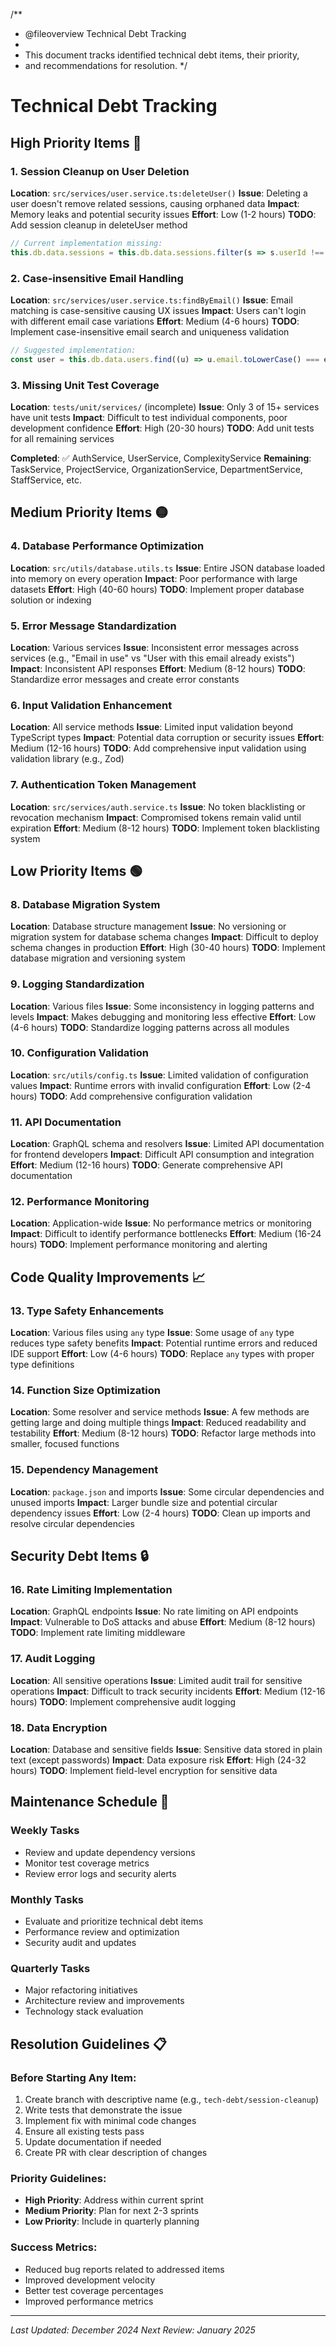 /**
 * @fileoverview Technical Debt Tracking
 * 
 * This document tracks identified technical debt items, their priority,
 * and recommendations for resolution.
 */

# Technical Debt Tracking

## High Priority Items 🔴

### 1. Session Cleanup on User Deletion
**Location**: `src/services/user.service.ts:deleteUser()`
**Issue**: Deleting a user doesn't remove related sessions, causing orphaned data
**Impact**: Memory leaks and potential security issues
**Effort**: Low (1-2 hours)
**TODO**: Add session cleanup in deleteUser method

```typescript
// Current implementation missing:
this.db.data.sessions = this.db.data.sessions.filter(s => s.userId !== id);
```

### 2. Case-insensitive Email Handling  
**Location**: `src/services/user.service.ts:findByEmail()`
**Issue**: Email matching is case-sensitive causing UX issues
**Impact**: Users can't login with different email case variations
**Effort**: Medium (4-6 hours)
**TODO**: Implement case-insensitive email search and uniqueness validation

```typescript
// Suggested implementation:
const user = this.db.data.users.find((u) => u.email.toLowerCase() === email.toLowerCase());
```

### 3. Missing Unit Test Coverage
**Location**: `tests/unit/services/` (incomplete)
**Issue**: Only 3 of 15+ services have unit tests
**Impact**: Difficult to test individual components, poor development confidence
**Effort**: High (20-30 hours)
**TODO**: Add unit tests for all remaining services

**Completed**: ✅ AuthService, UserService, ComplexityService
**Remaining**: TaskService, ProjectService, OrganizationService, DepartmentService, StaffService, etc.

## Medium Priority Items 🟡

### 4. Database Performance Optimization
**Location**: `src/utils/database.utils.ts`
**Issue**: Entire JSON database loaded into memory on every operation
**Impact**: Poor performance with large datasets
**Effort**: High (40-60 hours)
**TODO**: Implement proper database solution or indexing

### 5. Error Message Standardization
**Location**: Various services
**Issue**: Inconsistent error messages across services (e.g., "Email in use" vs "User with this email already exists")
**Impact**: Inconsistent API responses
**Effort**: Medium (8-12 hours)
**TODO**: Standardize error messages and create error constants

### 6. Input Validation Enhancement
**Location**: All service methods
**Issue**: Limited input validation beyond TypeScript types
**Impact**: Potential data corruption or security issues
**Effort**: Medium (12-16 hours)
**TODO**: Add comprehensive input validation using validation library (e.g., Zod)

### 7. Authentication Token Management
**Location**: `src/services/auth.service.ts`
**Issue**: No token blacklisting or revocation mechanism
**Impact**: Compromised tokens remain valid until expiration
**Effort**: Medium (8-12 hours)
**TODO**: Implement token blacklisting system

## Low Priority Items 🟢

### 8. Database Migration System
**Location**: Database structure management
**Issue**: No versioning or migration system for database schema changes
**Impact**: Difficult to deploy schema changes in production
**Effort**: High (30-40 hours)
**TODO**: Implement database migration and versioning system

### 9. Logging Standardization
**Location**: Various files
**Issue**: Some inconsistency in logging patterns and levels
**Impact**: Makes debugging and monitoring less effective
**Effort**: Low (4-6 hours)
**TODO**: Standardize logging patterns across all modules

### 10. Configuration Validation
**Location**: `src/utils/config.ts`
**Issue**: Limited validation of configuration values
**Impact**: Runtime errors with invalid configuration
**Effort**: Low (2-4 hours)
**TODO**: Add comprehensive configuration validation

### 11. API Documentation
**Location**: GraphQL schema and resolvers
**Issue**: Limited API documentation for frontend developers
**Impact**: Difficult API consumption and integration
**Effort**: Medium (12-16 hours)
**TODO**: Generate comprehensive API documentation

### 12. Performance Monitoring
**Location**: Application-wide
**Issue**: No performance metrics or monitoring
**Impact**: Difficult to identify performance bottlenecks
**Effort**: Medium (16-24 hours)
**TODO**: Implement performance monitoring and alerting

## Code Quality Improvements 📈

### 13. Type Safety Enhancements
**Location**: Various files using `any` type
**Issue**: Some usage of `any` type reduces type safety benefits
**Impact**: Potential runtime errors and reduced IDE support
**Effort**: Low (4-6 hours)
**TODO**: Replace `any` types with proper type definitions

### 14. Function Size Optimization
**Location**: Some resolver and service methods
**Issue**: A few methods are getting large and doing multiple things
**Impact**: Reduced readability and testability
**Effort**: Medium (8-12 hours)
**TODO**: Refactor large methods into smaller, focused functions

### 15. Dependency Management
**Location**: `package.json` and imports
**Issue**: Some circular dependencies and unused imports
**Impact**: Larger bundle size and potential circular dependency issues
**Effort**: Low (2-4 hours)
**TODO**: Clean up imports and resolve circular dependencies

## Security Debt Items 🔒

### 16. Rate Limiting Implementation
**Location**: GraphQL endpoints
**Issue**: No rate limiting on API endpoints
**Impact**: Vulnerable to DoS attacks and abuse
**Effort**: Medium (8-12 hours)
**TODO**: Implement rate limiting middleware

### 17. Audit Logging
**Location**: All sensitive operations
**Issue**: Limited audit trail for sensitive operations
**Impact**: Difficult to track security incidents
**Effort**: Medium (12-16 hours)
**TODO**: Implement comprehensive audit logging

### 18. Data Encryption
**Location**: Database and sensitive fields
**Issue**: Sensitive data stored in plain text (except passwords)
**Impact**: Data exposure risk
**Effort**: High (24-32 hours)
**TODO**: Implement field-level encryption for sensitive data

## Maintenance Schedule 📅

### Weekly Tasks
- Review and update dependency versions
- Monitor test coverage metrics
- Review error logs and security alerts

### Monthly Tasks
- Evaluate and prioritize technical debt items
- Performance review and optimization
- Security audit and updates

### Quarterly Tasks
- Major refactoring initiatives
- Architecture review and improvements
- Technology stack evaluation

## Resolution Guidelines 📋

### Before Starting Any Item:
1. Create branch with descriptive name (e.g., `tech-debt/session-cleanup`)
2. Write tests that demonstrate the issue
3. Implement fix with minimal code changes
4. Ensure all existing tests pass
5. Update documentation if needed
6. Create PR with clear description of changes

### Priority Guidelines:
- **High Priority**: Address within current sprint
- **Medium Priority**: Plan for next 2-3 sprints  
- **Low Priority**: Include in quarterly planning

### Success Metrics:
- Reduced bug reports related to addressed items
- Improved development velocity
- Better test coverage percentages
- Improved performance metrics

---
*Last Updated: December 2024*
*Next Review: January 2025*